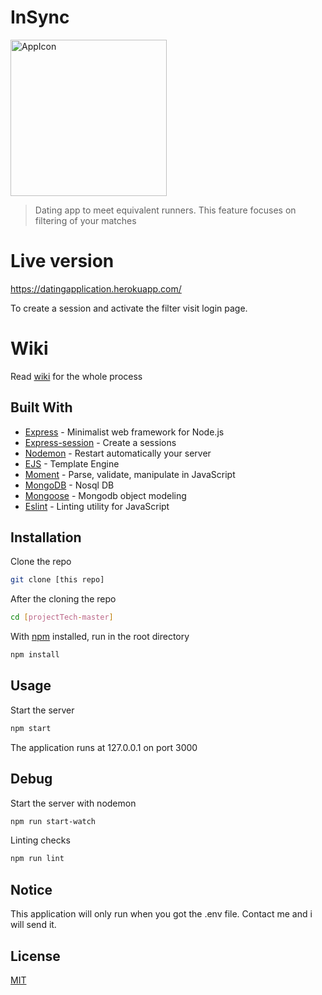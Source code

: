 # InSync 

<img src="https://oege.ie.hva.nl/~westere6/tech/app_icon2.png" alt="AppIcon" width="250px">


>Dating app to meet equivalent runners.
>This feature focuses on filtering of your matches

# Live version
https://datingapplication.herokuapp.com/

To create a session and activate the filter visit login page.


# Wiki
Read [wiki](https://github.com/EyobDejene/projectTech/wiki) for the whole process 

## Built With

* [Express](https://expressjs.com/) - Minimalist web framework for Node.js
* [Express-session](https://www.npmjs.com/package/express-session) - Create a sessions
* [Nodemon](https://nodemon.io/) - Restart automatically your server
* [EJS](https://ejs.co/) - Template Engine
* [Moment](https://momentjs.com/) - Parse, validate, manipulate in JavaScript
* [MongoDB](https://mongodb.com/) - Nosql DB
* [Mongoose](https://mongoosejs.com/) - Mongodb object modeling
* [Eslint](https://eslint.org/) - Linting utility for JavaScript

## Installation

Clone the repo
```bash
git clone [this repo]
```

After the cloning the repo
```bash
cd [projectTech-master]
```

With [npm](https://www.npmjs.com/) installed, run in the root directory
```bash
npm install
```

## Usage
Start the server
```bash
npm start 
```
The application runs at 127.0.0.1 on port 3000


## Debug
Start the server with nodemon
```bash
npm run start-watch
```

Linting checks
```bash
npm run lint
```

## Notice
This application will only run when you got the .env file.
Contact me and i will send it. 



## License
[MIT](https://choosealicense.com/licenses/mit/)